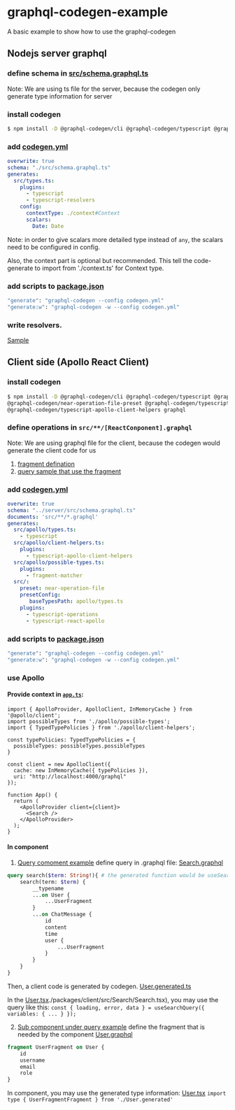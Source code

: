 # graphql-codegen-example
A basic example to show how to use the graphql-codegen

## Nodejs server graphql
### define schema in [src/schema.graphql.ts](./packages/server/src/schema.graphql.ts)
Note: We are using ts file for the server, because the codegen only generate type information for server
### install codegen
```bash
$ npm install -D @graphql-codegen/cli @graphql-codegen/typescript @graphql-codegen/typescript-resolvers graphql
```
### add [codegen.yml](./packages/server/codegen.yml)
```yaml
overwrite: true
schema: "./src/schema.graphql.ts"
generates:
  src/types.ts:
    plugins:
      - typescript
      - typescript-resolvers
    config:
      contextType: ./context#Context
      scalars:
        Date: Date
```
Note: in order to give scalars more detailed type instead of `any`, the scalars need to be configured in config.

Also, the context part is optional but recommended. This tell the code-generate to import from './context.ts' for
Context type. 
### add scripts to [package.json](./packages/server/package.json)
```bash
"generate": "graphql-codegen --config codegen.yml"
"generate:w": "graphql-codegen -w --config codegen.yml"
```
### write resolvers.
[Sample](./packages/server/src/resolvers.ts)

## Client side (Apollo React Client)

### install codegen
```bash
$ npm install -D @graphql-codegen/cli @graphql-codegen/typescript @graphql-codegen/typescript-operations \
@graphql-codegen/near-operation-file-preset @graphql-codegen/typescript-react-apollo @graphql-codegen/fragment-matcher \
@graphql-codegen/typescript-apollo-client-helpers graphql
```
### define operations in `src/**/[ReactConponent].graphql`
Note: We are using graphql file for the client, because the codegen would generate the client code for us
1. [fragment defination](./packages/client/src/Search/User.graphql)
2. [query sample that use the fragment](./packages/client/src/Search/Search.graphql)

### add [codegen.yml](./packages/client/codegen.yml)
```yaml
overwrite: true
schema: "../server/src/schema.graphql.ts"
documents: 'src/**/*.graphql'
generates:
  src/apollo/types.ts:
    - typescript
  src/apollo/client-helpers.ts:
    plugins:
      - typescript-apollo-client-helpers
  src/apollo/possible-types.ts:
    plugins:
      - fragment-matcher
  src/:
    preset: near-operation-file
    presetConfig:
       baseTypesPath: apollo/types.ts
    plugins:
      - typescript-operations
      - typescript-react-apollo

```

### add scripts to [package.json](./packages/server/package.json)
```bash
"generate": "graphql-codegen --config codegen.yml"
"generate:w": "graphql-codegen -w --config codegen.yml"
```
### use Apollo
#### Provide context in [`app.ts`](./packages/client/src/App.tsx):
```tsx
import { ApolloProvider, ApolloClient, InMemoryCache } from '@apollo/client';
import possibleTypes from './apollo/possible-types';
import { TypedTypePolicies } from './apollo/client-helpers';

const typePolicies: TypedTypePolicies = {
  possibleTypes: possibleTypes.possibleTypes
}

const client = new ApolloClient({
  cache: new InMemoryCache({ typePolicies }),
  uri: "http://localhost:4000/graphql"
});

function App() {
  return (
    <ApolloProvider client={client}>
      <Search />
    </ApolloProvider>
  );
}
```
#### In component
1. [Query comoment example](./packages/client/src/Search/Search.tsx)
define query in .graphql file: [Search.graphql](./packages/client/src/Search/Search.graphql) 
```graphql
query search($term: String!){ # the generated function would be useSearchQuery
    search(term: $term) {
        __typename
        ...on User {
            ...UserFragment
        }
        ...on ChatMessage {
            id
            content
            time
            user {
                ...UserFragment
            }
        }
    }
}

```
Then, a client code is generated by codegen. [User.generated.ts](./packages/client/src/Search/Search.generated.ts)

In the [User.tsx]()./packages/client/src/Search/Search.tsx), you may use the query like this:
```const { loading, error, data } = useSearchQuery({ variables: { ... } });```

2. [Sub component under query example](./packages/client/src/Search/User.tsx)
define the fragment that is needed by the component [User.graphql](./packages/client/src/Search/User.graphql)
```graphql
fragment UserFragment on User {
    id
    username
    email
    role
}
```
In component, you may use the generated type information: [User.tsx](./packages/client/src/Search/User.tsx)
```import type { UserFragmentFragment } from './User.generated'```







